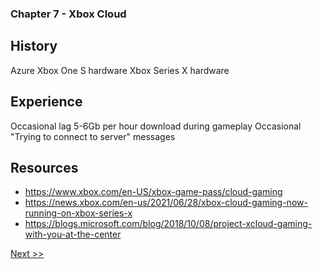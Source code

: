 ### Chapter 7 - Xbox Cloud

## History

Azure
Xbox One S hardware
Xbox Series X hardware

## Experience

Occasional lag
5-6Gb per hour download during gameplay
Occasional "Trying to connect to server" messages

## Resources

* https://www.xbox.com/en-US/xbox-game-pass/cloud-gaming
* https://news.xbox.com/en-us/2021/06/28/xbox-cloud-gaming-now-running-on-xbox-series-x
* https://blogs.microsoft.com/blog/2018/10/08/project-xcloud-gaming-with-you-at-the-center

[Next >>](090-chapter-08.md)
